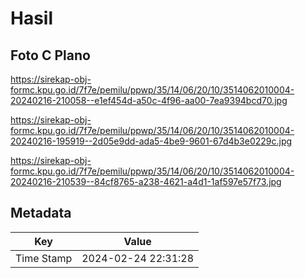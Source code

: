 # Hasil

## Foto C Plano

https://sirekap-obj-formc.kpu.go.id/7f7e/pemilu/ppwp/35/14/06/20/10/3514062010004-20240216-210058--e1ef454d-a50c-4f96-aa00-7ea9394bcd70.jpg

https://sirekap-obj-formc.kpu.go.id/7f7e/pemilu/ppwp/35/14/06/20/10/3514062010004-20240216-195919--2d05e9dd-ada5-4be9-9601-67d4b3e0229c.jpg

https://sirekap-obj-formc.kpu.go.id/7f7e/pemilu/ppwp/35/14/06/20/10/3514062010004-20240216-210539--84cf8765-a238-4621-a4d1-1af597e57f73.jpg


## Metadata

| Key        | Value               |
| ---------- | ------------------- |
| Time Stamp | 2024-02-24 22:31:28 |




